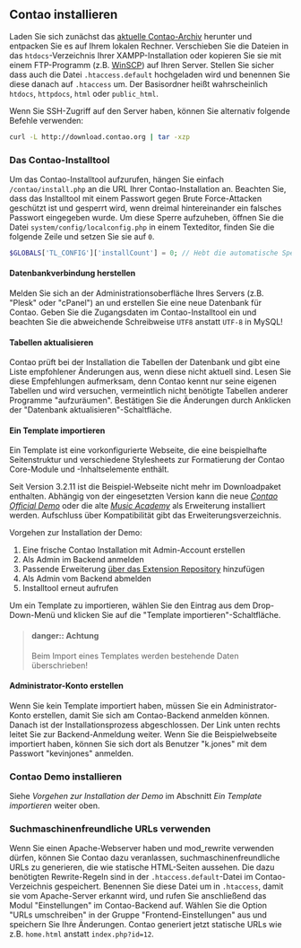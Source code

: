 ## Contao installieren

Laden Sie sich zunächst das [aktuelle Contao-Archiv][1] herunter und entpacken
Sie es auf Ihrem lokalen Rechner. Verschieben Sie die Dateien in das
`htdocs`-Verzeichnis Ihrer XAMPP-Installation oder kopieren Sie sie mit einem
FTP-Programm (z.B. [WinSCP][2]) auf Ihren Server. Stellen Sie sicher dass auch
die Datei `.htaccess.default` hochgeladen wird und benennen Sie diese danach
auf `.htaccess` um. Der Basisordner heißt wahrscheinlich `htdocs`, `httpdocs`,
`html` oder `public_html`.

Wenn Sie SSH-Zugriff auf den Server haben, können Sie alternativ folgende
Befehle verwenden:

```bash
curl -L http://download.contao.org | tar -xzp
```


### Das Contao-Installtool

Um das Contao-Installtool aufzurufen, hängen Sie einfach `/contao/install.php`
an die URL Ihrer Contao-Installation an. Beachten Sie, dass das Installtool mit
einem Passwort gegen Brute Force-Attacken geschützt ist und gesperrt wird, wenn
dreimal hintereinander ein falsches Passwort eingegeben wurde. Um diese Sperre
aufzuheben, öffnen Sie die Datei `system/config/localconfig.php` in einem
Texteditor, finden Sie die folgende Zeile und setzen Sie sie auf `0`.

```php
$GLOBALS['TL_CONFIG']['installCount'] = 0; // Hebt die automatische Sperre auf
```


#### Datenbankverbindung herstellen

Melden Sie sich an der Administrationsoberfläche Ihres Servers (z.B. "Plesk"
oder "cPanel") an und erstellen Sie eine neue Datenbank für Contao. Geben Sie
die Zugangsdaten im Contao-Installtool ein und beachten Sie die abweichende
Schreibweise `UTF8` anstatt `UTF-8` in MySQL!


#### Tabellen aktualisieren

Contao prüft bei der Installation die Tabellen der Datenbank und gibt eine
Liste empfohlener Änderungen aus, wenn diese nicht aktuell sind. Lesen Sie diese
Empfehlungen aufmerksam, denn Contao kennt nur seine eigenen Tabellen und wird
versuchen, vermeintlich nicht benötigte Tabellen anderer Programme
"aufzuräumen". Bestätigen Sie die Änderungen durch Anklicken der "Datenbank
aktualisieren"-Schaltfläche.


#### Ein Template importieren

Ein Template ist eine vorkonfigurierte Webseite, die eine beispielhafte
Seitenstruktur und verschiedene Stylesheets zur Formatierung der Contao
Core-Module und -Inhaltselemente enthält.

Seit Version 3.2.11 ist die Beispiel-Webseite nicht mehr im Downloadpaket enthalten.
Abhängig von der eingesetzten Version kann die neue [*Contao Official Demo*][3]
oder die alte [*Music Academy*][4] als Erweiterung installiert werden.
Aufschluss über Kompatibilität gibt das Erweiterungsverzeichnis.

Vorgehen zur Installation der Demo:

1. Eine frische Contao Installation mit Admin-Account erstellen
2. Als Admin im Backend anmelden
3. Passende Erweiterung [über das Extension Repository][5] hinzufügen
4. Als Admin vom Backend abmelden
5. Installtool erneut aufrufen

Um ein Template zu importieren, wählen Sie den Eintrag aus dem Drop-Down-Menü
und klicken Sie auf die "Template importieren"-Schaltfläche.

> #### danger:: Achtung
> Beim Import eines Templates werden bestehende Daten überschrieben!


#### Administrator-Konto erstellen

Wenn Sie kein Template importiert haben, müssen Sie ein Administrator-Konto
erstellen, damit Sie sich am Contao-Backend anmelden können. Danach ist der
Installationsprozess abgeschlossen. Der Link unten rechts leitet Sie zur
Backend-Anmeldung weiter. Wenn Sie die Beispielwebseite importiert haben, können
Sie sich dort als Benutzer "k.jones" mit dem Passwort "kevinjones" anmelden.


### Contao Demo installieren

Siehe *Vorgehen zur Installation der Demo* im Abschnitt *Ein Template importieren*
weiter oben.


### Suchmaschinenfreundliche URLs verwenden

Wenn Sie einen Apache-Webserver haben und mod_rewrite verwenden dürfen, können
Sie Contao dazu veranlassen, suchmaschinenfreundliche URLs zu generieren, die
wie statische HTML-Seiten aussehen. Die dazu benötigten Rewrite-Regeln sind in
der `.htaccess.default`-Datei im Contao-Verzeichnis gespeichert. Benennen Sie
diese Datei um in `.htaccess`, damit sie vom Apache-Server erkannt wird, und
rufen Sie anschließend das Modul "Einstellungen" im Contao-Backend auf. Wählen
Sie die Option "URLs umschreiben" in der Gruppe "Frontend-Einstellungen" aus und
speichern Sie Ihre Änderungen. Contao generiert jetzt statische URLs wie z.B.
`home.html` anstatt `index.php?id=12`.


[1]: https://contao.org/de/download.html
[2]: http://www.winscp.net
[3]: https://contao.org/de/extension-list/view/official_demo.de.html
[4]: https://contao.org/de/extension-list/view/music_academy.de.html
[5]: ../05-systemadministration/erweiterungen.md#erweiterungskatalog

